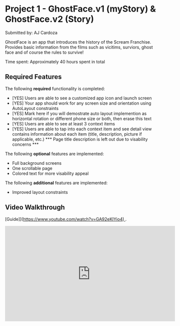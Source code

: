 # Project 1 - GhostFace.v1 (myStory) & GhostFace.v2 (Story)

Submitted by: AJ Cardoza

GhostFace is an app that introduces the history of the Scream Franchise. Provides basic information from the films such as vicitims, surviors, ghost face and of course the rules to survive!

Time spent: Approximately 40 hours spent in total

## Required Features

The following **required** functionality is completed:

- [YES] Users are able to see a customized app icon and launch screen
- [YES] Your app should work for any screen size and orientation using AutoLayout constraints
- [YES] Mark here if you will demostrate auto layout implemention as horizontal rotation or different phone size or both, then erase this text
- [YES] Users are able to see at least 3 context items
- [YES] Users are able to tap into each context item and see detail view contains information about each item (title, description, picture if applicable, etc.) *** Page title description is left out due to visability concerns ***
 
The following **optional** features are implemented:

- Full background screens
- One scrollable page
- Colored text for more visability appeal

The following **additional** features are implemented:

- Improved layout constraints

## Video Walkthrough

[Guide]]([https://www.youtube.com/watch?v=GA92eKlYio4) ](https://youtu.be/LHW0xYdKZM4).
<iframe width="560" height="315" src="https://www.youtube.com/embed/LHW0xYdKZM4?si=a9XoMXClaAC7GePn" title="YouTube video player" frameborder="0" allow="accelerometer; autoplay; clipboard-write; encrypted-media; gyroscope; picture-in-picture; web-share" allowfullscreen>


## Notes

v1 is done without storyboard and only has vertical view and optimized for iPhone 14 Plus

v2 is done utilizing storyboard and tested on multiple iPhone devices. Layout works both vertically and horizontially. 

## License

    Copyright 2023 AJ Cardoza

    Licensed under the Apache License, Version 2.0 (the "License");
    you may not use this file except in compliance with the License.
    You may obtain a copy of the License at

        http://www.apache.org/licenses/LICENSE-2.0

    Unless required by applicable law or agreed to in writing, software
    distributed under the License is distributed on an "AS IS" BASIS,
    WITHOUT WARRANTIES OR CONDITIONS OF ANY KIND, either express or implied.
    See the License for the specific language governing permissions and
    limitations under the License.

